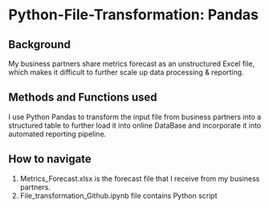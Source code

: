 # Python-File-Transformation: Pandas

## Background

My business partners share metrics forecast as an unstructured Excel file, which makes it difficult to further scale up data processing & reporting.

## Methods and Functions used
I use Python Pandas to transform the input file from business partners into a structured table to further load it into online DataBase and incorporate it into automated reporting pipeline.

## How to navigate
1. Metrics_Forecast.xlsx is the forecast file that I receive from my business partners.
2. File_transformation_Github.ipynb file contains Python script
